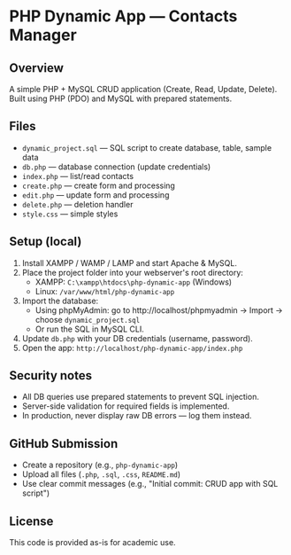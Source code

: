 # PHP Dynamic App — Contacts Manager

## Overview
A simple PHP + MySQL CRUD application (Create, Read, Update, Delete). Built using PHP (PDO) and MySQL with prepared statements.

## Files
- `dynamic_project.sql` — SQL script to create database, table, sample data
- `db.php` — database connection (update credentials)
- `index.php` — list/read contacts
- `create.php` — create form and processing
- `edit.php` — update form and processing
- `delete.php` — deletion handler
- `style.css` — simple styles

## Setup (local)
1. Install XAMPP / WAMP / LAMP and start Apache & MySQL.
2. Place the project folder into your webserver's root directory:
   - XAMPP: `C:\xampp\htdocs\php-dynamic-app` (Windows)
   - Linux: `/var/www/html/php-dynamic-app`
3. Import the database:
   - Using phpMyAdmin: go to http://localhost/phpmyadmin → Import → choose `dynamic_project.sql`
   - Or run the SQL in MySQL CLI.
4. Update `db.php` with your DB credentials (username, password).
5. Open the app: `http://localhost/php-dynamic-app/index.php`

## Security notes
- All DB queries use prepared statements to prevent SQL injection.
- Server-side validation for required fields is implemented.
- In production, never display raw DB errors — log them instead.

## GitHub Submission
- Create a repository (e.g., `php-dynamic-app`)
- Upload all files (`.php`, `.sql`, `.css`, `README.md`)
- Use clear commit messages (e.g., "Initial commit: CRUD app with SQL script")

## License
This code is provided as-is for academic use.
